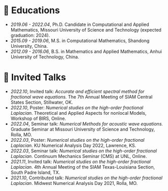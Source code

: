 
# 📖 Educations
- *2019.06 - 2022.04*, Ph.D. Candidate in Computational and Applied Mathematics, Missouri University of Science and Technology (expected graduation: 2024).
- *2015.09 - 2019.06*, M.S. in Computational Mathematics, Shandong University, China.
- *2012.09 - 2016.06*, B.S. in Mathematics and Applied Mathematics, Anhui University of Technology, China.

# 💬 Invited Talks
- *2022.10*, Invited talk: *Accurate and efficient spectral method for fractional wave equations.* The 7th Annual Meeting of SIAM Central States Section, Stillwater, OK.
- *2022.10*, Poster: *Numerical studies on the high-order fractional Laplacian.* Theoretical and Applied Aspects for nonlocal Models, Workshop of BIRS, Online.
- *2022.04*, Seminar talk: *Numerical Methods for acoustic wave equations.* Graduate Seminar at Missouri University of Science and Technology, Rolla, MO.
- *2022.03*, Poster: *Numerical studies on the high-order fractional Laplacian.* KU Numerical Analysis Day 2022, Lawrence, KS.
- *2022.03*, Seminar talk: *Numerical studies on the high-order fractional Laplacian*. Continuum Mechanics Seminar (CMS) at UNL, Online.
- *2021.11*, Invited talk: *Numerical studies on the high-order fractional Laplacian*. 4th Annual Meeting of the SIAM Texas-Louisiana Section, South Padre Island, TX. 
- *2021.10*, Contributed talk: *Numerical studies on the high-order fractional Laplacian*. Midwest Numerical Analysis Day 2021, Rolla, MO.
